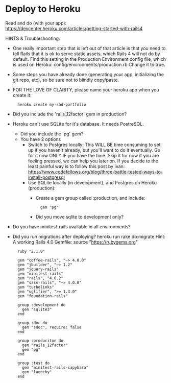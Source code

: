 # Deploy to Heroku
Read and do (with your app):<br> https://devcenter.heroku.com/articles/getting-started-with-rails4<br>

HINTS & Troubleshooting:<br>
* One really important step that is left out of that article is that you need to tell Rails that it is ok to serve static assets, which Rails 4 will not do by default.
Find this setting in the Production Environment config file, which is used on Heroku: config/environments/production.rb
Change it to true.<br>

* Some steps you have already done (generating your app, initializing the git repo, etc), so be sure not to blindly copy/paste.<br>

* FOR THE LOVE OF CLARITY, please name your heroku app when you create it:

        heroku create my-rad-portfolio

* Did you include the 'rails_12factor' gem in production?<br>
* Heroku can't use SQLite for it's database. It needs PostreSQL.
    * Did you include the 'pg' gem?<br>
    * You have 2 options
        * Switch to Postgres locally: This WILL BE time consuming to set up if you haven't already, but you'll want to do it eventually. Go for it now ONLY IF you have the time. Skip it for now if you are feeling pressed, we can help you later on. If you decide to the least painful way is to follow this post by Ivan:<br> https://www.codefellows.org/blog/three-battle-tested-ways-to-install-postgresql
        * Use SQLite locally (in development), and Postgres on Heroku (production):
            * Create a gem group called :production, and include:

                    gem "pg"

            * Did you move sqlite to development only?
* Do you have minitest-rails available in all environments?
* Did you run migrations after deploying?
        heroku run rake db:migrate
Hint:<br>
A working Rails 4.0 Gemfile:
source "https://rubygems.org"

        ruby "2.1.0"

        gem "coffee-rails", "~> 4.0.0"
        gem "jbuilder", "~> 1.2"
        gem "jquery-rails"
        gem "minitest-rails"
        gem "rails", "4.0.2"
        gem "sass-rails", "~> 4.0.0"
        gem "turbolinks"
        gem "uglifier", ">= 1.3.0"
        gem "foundation-rails"

        group :development do
          gem "sqlite3"
        end

        group :doc do
          gem "sdoc", require: false
        end

        group :produciton do
          gem "rails_12factor"
          gem "pg"
        end

        group :test do
          gem "minitest-rails-capybara"
          gem "launchy"
        end
